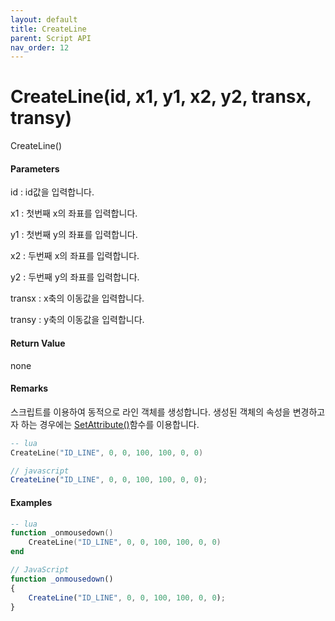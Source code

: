```yaml
---
layout: default
title: CreateLine
parent: Script API
nav_order: 12
---
```

# CreateLine\(id, x1, y1, x2, y2, transx, transy\)

CreateLine\(\)

#### Parameters

id : id값을 입력합니다.

x1 : 첫번째 x의 좌표를 입력합니다.

y1 : 첫번째 y의 좌표를 입력합니다.

x2 : 두번째 x의 좌표를 입력합니다.

y2 : 두번째 y의 좌표를 입력합니다.

transx : x축의 이동값을 입력합니다.

transy : y축의 이동값을 입력합니다.

#### Return Value

none

#### Remarks

스크립트를 이용하여 동적으로 라인 객체를 생성합니다. 생성된 객체의 속성을 변경하고자 하는 경우에는 [SetAttribute\(\)](https://expnuni.gitbooks.io/enuspace/content/ScriptAPI/SetAttribute.html)함수를 이용합니다.

```lua
-- lua
CreateLine("ID_LINE", 0, 0, 100, 100, 0, 0)
```

```js
// javascript
CreateLine("ID_LINE", 0, 0, 100, 100, 0, 0);
```

#### 

#### Examples

```lua
-- lua
function _onmousedown()
    CreateLine("ID_LINE", 0, 0, 100, 100, 0, 0)
end
```

```js
// JavaScript
function _onmousedown()
{    
    CreateLine("ID_LINE", 0, 0, 100, 100, 0, 0);
}
```



